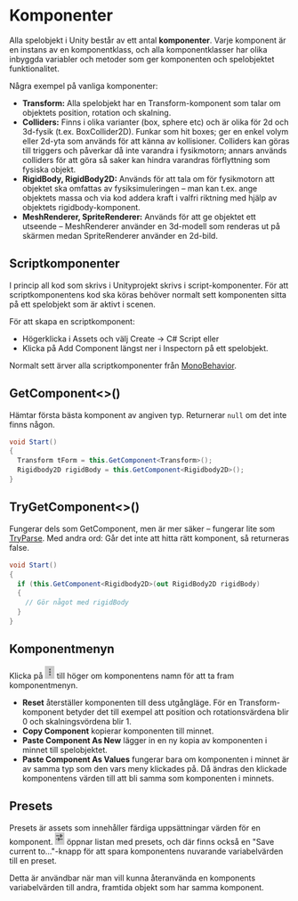 # Komponenter

Alla spelobjekt i Unity består av ett antal **komponenter**. Varje komponent är en instans av en komponentklass, och alla komponentklasser har olika inbyggda variabler och metoder som ger komponenten och spelobjektet funktionalitet.

Några exempel på vanliga komponenter:

* **Transform:** Alla spelobjekt har en Transform-komponent som talar om objektets position, rotation och skalning.
* **Colliders:** Finns i olika varianter (box, sphere etc) och är olika för 2d och 3d-fysik (t.ex. BoxCollider2D). Funkar som hit boxes; ger en enkel volym eller 2d-yta som används för att känna av kollisioner. Colliders kan göras till triggers och påverkar då inte varandra i fysikmotorn; annars används colliders för att göra så saker kan hindra varandras förflyttning som fysiska objekt.
* **RigidBody, RigidBody2D:** Används för att tala om för fysikmotorn att objektet ska omfattas av fysiksimuleringen – man kan t.ex. ange objektets massa och via kod addera kraft i valfri riktning med hjälp av objektets rigidbody-komponent.
* **MeshRenderer, SpriteRenderer:** Används för att ge objektet ett utseende – MeshRenderer använder en 3d-modell som renderas ut på skärmen medan SpriteRenderer använder en 2d-bild.

## Scriptkomponenter

I princip all kod som skrivs i Unityprojekt skrivs i script-komponenter. För att scriptkomponentens kod ska köras behöver normalt sett komponenten sitta på ett spelobjekt som är aktivt i scenen.

För att skapa en scriptkomponent:

* Högerklicka i Assets och välj Create → C# Script eller
* Klicka på Add Component längst ner i Inspectorn på ett spelobjekt.

Normalt sett ärver alla scriptkomponenter från [MonoBehavior](monobehavior.md).

## GetComponent<>()

Hämtar första bästa komponent av angiven typ. Returnerar `null` om det inte finns någon.

```csharp
void Start()
{
  Transform tForm = this.GetComponent<Transform>();
  Rigidbody2D rigidBody = this.GetComponent<Rigidbody2D>();
}
```

## TryGetComponent<>()

Fungerar dels som GetComponent, men är mer säker – fungerar lite som [TryParse](https://app.gitbook.com/s/-MHmNgpRz-b16wpwGwZI-887967055/grundlaggande/typkonvertering#int.tryparse). Med andra ord: Går det inte att hitta rätt komponent, så returneras false.

```csharp
void Start()
{
  if (this.GetComponent<Rigidbody2D>(out RigidBody2D rigidBody)
  {
    // Gör något med rigidBody
  }
}
```

## Komponentmenyn

Klicka på ![](<../.gitbook/assets/image (20).png>) till höger om komponentens namn för att ta fram komponentmenyn.

* **Reset** återställer komponenten till dess utgångläge. För en Transform-komponent betyder det till exempel att position och rotationsvärdena blir 0 och skalningsvördena blir 1.
* **Copy Component** kopierar komponenten till minnet.
* **Paste Component As New** lägger in en ny kopia av komponenten i minnet till spelobjektet.
* **Paste Component As Values** fungerar bara om komponenten i minnet är av samma typ som den vars meny klickades på. Då ändras den klickade komponentens värden till att bli samma som komponenten i minnets.

## Presets

Presets är assets som innehåller färdiga uppsättningar värden för en komponent. ![](<../.gitbook/assets/image (13).png>) öppnar listan med presets, och där finns också en "Save current to…"-knapp för att spara komponentens nuvarande variabelvärden till en preset.

Detta är användbar när man vill kunna återanvända en komponents variabelvärden till andra, framtida objekt som har samma komponent.

